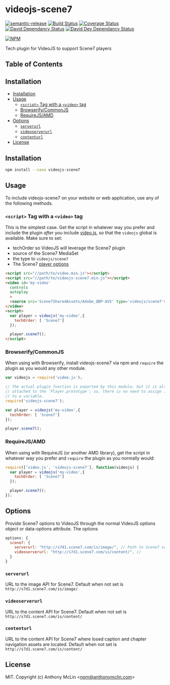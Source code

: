 # videojs-scene7

[![semantic-release](https://img.shields.io/badge/%20%20%F0%9F%93%A6%F0%9F%9A%80-semantic--release-e10079.svg)](https://github.com/semantic-release/semantic-release)
[![Build Status](https://github.com/amclin/videojs-scene7/actions/workflows/run-tests.yml/badge.svg)](https://github.com/amclin/videojs-scene7/actions/workflows/run-tests.yml)
[![Coverage Status][coveralls-icon]][coveralls-link]
[![David Dependancy Status](https://david-dm.org/amclin/videojs-scene7.svg)](https://david-dm.org/amclin/videojs-scene7)
[![David Dev Dependancy Status](https://david-dm.org/amclin/videojs-scene7/dev-status.svg)](https://david-dm.org/amclin/videojs-scene7?type=dev)

[![NPM][npm-icon]][npm-link]

Tech plugin for VideoJS to support Scene7 players

## Table of Contents

<!-- START doctoc generated TOC please keep comment here to allow auto update -->
<!-- DON'T EDIT THIS SECTION, INSTEAD RE-RUN doctoc TO UPDATE -->
## Installation

- [Installation](#installation)
- [Usage](#usage)
  - [`<script>` Tag with a `<video>` tag](#script-tag-with-a-video-tag)
  - [Browserify/CommonJS](#browserifycommonjs)
  - [RequireJS/AMD](#requirejsamd)
- [Options](#options)
  - [`serverurl`](#serverurl)
  - [`videoserverurl`](#videoserverurl)
  - [`contenturl`](#contenturl)
- [License](#license)

<!-- END doctoc generated TOC please keep comment here to allow auto update -->
## Installation

```sh
npm install --save videojs-scene7
```

## Usage

To include videojs-scene7 on your website or web application, use any of the following methods.

### `<script>` Tag with a `<video>` tag

This is the simplest case. Get the script in whatever way you prefer and include the plugin _after_ you include [video.js][videojs], so that the `videojs` global is available. Make sure to set:
- techOrder so VideoJS will leverage the Scene7 plugin
- source of the Scene7 MediaSet
- the type to `videojs/scene7`
- The Scene7 [player options](#options)

```html
<script src="//path/to/video.min.js"></script>
<script src="//path/to/videojs-scene7.min.js"></script>
<video id='my-video'
  controls
  autoplay
  >
  <source src='Scene7SharedAssets/Adobe_QBP-AVS' type='videojs/scene7'>
</video>
<script>
  var player = videojs('my-video',{
    techOrder: [ 'Scene7']
  });

  player.scene7();
</script>
```

### Browserify/CommonJS

When using with Browserify, install videojs-scene7 via npm and `require` the plugin as you would any other module.

```js
var videojs = require('video.js');

// The actual plugin function is exported by this module, but it is also
// attached to the `Player.prototype`; so, there is no need to assign it
// to a variable.
require('videojs-scene7');

var player = videojs('my-video',{
  techOrder: [ 'Scene7']
});

player.scene7();
```

### RequireJS/AMD

When using with RequireJS (or another AMD library), get the script in whatever way you prefer and `require` the plugin as you normally would:

```js
require(['video.js', 'videojs-scene7'], function(videojs) {
  var player = videojs('my-video',{
    techOrder: [ 'Scene7']
  });

  player.scene7();
});
```

## Options
Provide Scene7 options to VideoJS through the normal VideoJS options object or data-options attribute. The options

```js
options: {
  scene7: {
    serverurl: "http://s7d1.scene7.com/is/image/", // Path to Scene7 server
    videoserverurl: "http://s7d1.scene7.com/is/content/", // 
  }
}
```

### `serverurl`

URL to the image API for Scene7. Default when not set is `http://s7d1.scene7.com/is/image/`

### `videoserverurl`

URL to the content API for Scene7. Default when not set is `http://s7d1.scene7.com/is/content/`

### `contenturl`

URL to the content API for Scene7 where losed caption and chapter navigation assets are located. Default when not set is `http://s7d1.scene7.com/is/content/`



## License

MIT. Copyright (c) Anthony McLin &lt;npm@anthonymclin.com&gt;


[videojs]: http://videojs.com/

[coveralls-icon]: https://coveralls.io/repos/github/amclin/videojs-scene7/badge.svg?branch=master

[coveralls-link]: https://coveralls.io/github/amclin/videojs-scene7?branch=master

[npm-icon]: https://nodei.co/npm/videojs-scene7.png?downloads=true&downloadRank=true

[npm-link]: https://nodei.co/npm/videojs-scene7/
